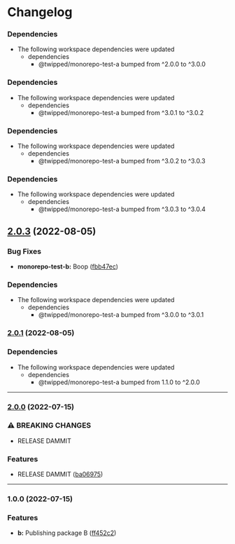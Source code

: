 # Changelog

### Dependencies

* The following workspace dependencies were updated
  * dependencies
    * @twipped/monorepo-test-a bumped from ^2.0.0 to ^3.0.0

### Dependencies

* The following workspace dependencies were updated
  * dependencies
    * @twipped/monorepo-test-a bumped from ^3.0.1 to ^3.0.2

### Dependencies

* The following workspace dependencies were updated
  * dependencies
    * @twipped/monorepo-test-a bumped from ^3.0.2 to ^3.0.3

### Dependencies

* The following workspace dependencies were updated
  * dependencies
    * @twipped/monorepo-test-a bumped from ^3.0.3 to ^3.0.4

## [2.0.3](https://github.com/Twipped/monorepo-sandbox/compare/monorepo-test-b-v2.0.2...monorepo-test-b-v2.0.3) (2022-08-05)


### Bug Fixes

* **monorepo-test-b:** Boop ([fbb47ec](https://github.com/Twipped/monorepo-sandbox/commit/fbb47ece59f61a34594807131fb66de9c10fe2ef))


### Dependencies

* The following workspace dependencies were updated
  * dependencies
    * @twipped/monorepo-test-a bumped from ^3.0.0 to ^3.0.1

### [2.0.1](https://www.github.com/Twipped/monorepo-sandbox/compare/monorepo-test-b-v2.0.0...monorepo-test-b-v2.0.1) (2022-08-05)


### Dependencies

* The following workspace dependencies were updated
  * dependencies
    * @twipped/monorepo-test-a bumped from 1.1.0 to ^2.0.0

---

### [2.0.0](https://github.com/twipped/monorepo-sandbox/compare/@twipped/monorepo-test-b@1.0.0...@twipped/monorepo-test-b@2.0.0) (2022-07-15)

### ⚠ BREAKING CHANGES

* RELEASE DAMMIT

### Features

* RELEASE DAMMIT ([ba06975](https://github.com/twipped/monorepo-sandbox/commit/ba069750a88a7cba05af21314b006f3e2d09436b))

---

### 1.0.0 (2022-07-15)


### Features

* **b:** Publishing package B ([ff452c2](https://github.com/twipped/monorepo-sandbox/commit/ff452c29bca6f8efc7fe6552a0183cec5b21da61))

